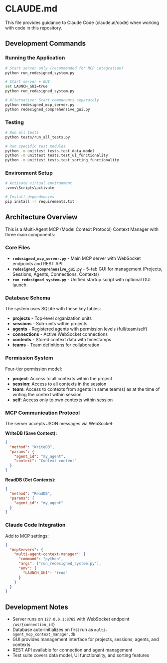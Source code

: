 # CLAUDE.md

This file provides guidance to Claude Code (claude.ai/code) when working with code in this repository.

## Development Commands

### Running the Application
```bash
# Start server only (recommended for MCP integration)
python run_redesigned_system.py

# Start server + GUI
set LAUNCH_GUI=true
python run_redesigned_system.py

# Alternative: Start components separately
python redesigned_mcp_server.py
python redesigned_comprehensive_gui.py
```

### Testing
```bash
# Run all tests
python tests/run_all_tests.py

# Run specific test modules
python -m unittest tests.test_data_model
python -m unittest tests.test_ui_functionality
python -m unittest tests.test_sorting_functionality
```

### Environment Setup
```bash
# Activate virtual environment
.venv\Scripts\activate

# Install dependencies
pip install -r requirements.txt
```

## Architecture Overview

This is a Multi-Agent MCP (Model Context Protocol) Context Manager with three main components:

### Core Files
- **`redesigned_mcp_server.py`** - Main MCP server with WebSocket endpoints and REST API
- **`redesigned_comprehensive_gui.py`** - 5-tab GUI for management (Projects, Sessions, Agents, Connections, Contexts)
- **`run_redesigned_system.py`** - Unified startup script with optional GUI launch

### Database Schema
The system uses SQLite with these key tables:
- **projects** - Top-level organization units
- **sessions** - Sub-units within projects
- **agents** - Registered agents with permission levels (full/team/self)
- **connections** - Active WebSocket connections
- **contexts** - Stored context data with timestamps
- **teams** - Team definitions for collaboration

### Permission System
Four-tier permission model:

- **project**: Access to all contexts within the project
- **session**: Access to all contexts in the session
- **team**: Access to contexts from agents in same team(s) as at the time of writing the context within session
- **self**: Access only to own contexts within session

### MCP Communication Protocol
The server accepts JSON messages via WebSocket:

**WriteDB (Save Context):**
```json
{
  "method": "WriteDB",
  "params": {
    "agent_id": "my_agent",
    "context": "Context content"
  }
}
```

**ReadDB (Get Contexts):**
```json
{
  "method": "ReadDB",
  "params": {
    "agent_id": "my_agent"
  }
}
```

### Claude Code Integration
Add to MCP settings:
```json
{
  "mcpServers": {
    "multi-agent-context-manager": {
      "command": "python",
      "args": ["run_redesigned_system.py"],
      "env": {
        "LAUNCH_GUI": "true"
      }
    }
  }
}
```

## Development Notes

- Server runs on `127.0.0.1:8765` with WebSocket endpoint `/ws/{connection_id}`
- Database auto-initializes on first run as `multi-agent_mcp_context_manager.db`
- GUI provides management interface for projects, sessions, agents, and contexts
- REST API available for connection and agent management
- Test suite covers data model, UI functionality, and sorting features